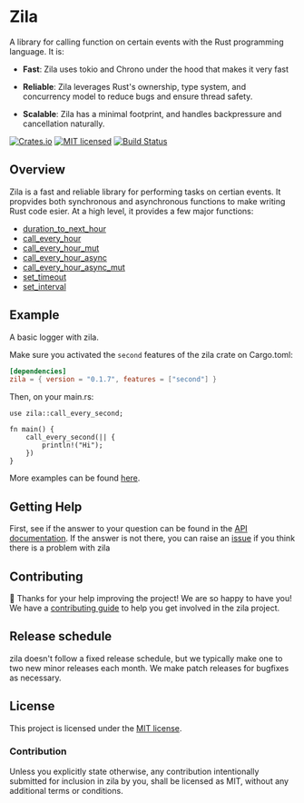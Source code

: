 # Zila

A library for calling function on certain events with
the Rust programming language. It is:

* **Fast**: Zila uses tokio and Chrono under the hood that
  makes it very fast

* **Reliable**: Zila leverages Rust's ownership, type system, and
  concurrency model to reduce bugs and ensure thread safety.

* **Scalable**: Zila has a minimal footprint, and handles backpressure
  and cancellation naturally.

[![Crates.io][crates-badge]][crates-url]
[![MIT licensed][mit-badge]][mit-url]
[![Build Status][actions-badge]][actions-url]

[crates-badge]: https://img.shields.io/crates/v/zila.svg
[crates-url]: https://crates.io/crates/zila
[mit-badge]: https://img.shields.io/badge/license-MIT-blue.svg
[mit-url]: https://github.com/a-rustacean/zila/blob/master/LICENSE
[actions-badge]: https://github.com/a-rustacean/zila/workflows/CI/badge.svg
[actions-url]: https://github.com/a-rustacean/zila/actions?query=workflow%3ACI+branch%3Amaster


## Overview

Zila is a fast and reliable library for performing tasks on
certian events. It propvides both synchronous and asynchronous functions
to make writing Rust code esier. At a high level, it provides a few major
functions:

* [duration_to_next_hour][duration]
* [call_every_hour][every]
* [call_every_hour_mut][every_mut]
* [call_every_hour_async][every_async]
* [call_every_hour_async_mut][every_async_mut]
* [set_timeout]
* [set_interval]

[duration]: https://docs.rs/zila/0.1.7/fn.duration_to_next_hour.html
[every]: https://docs.rs/zila/0.1.7/fn.call_every_hour.html
[every_mut]: https://docs.rs/zila/0.1.7/fn.call_every_hour_mut.html
[every_async]: https://docs.rs/zila/0.1.7/fn.call_every_hour_async.html
[every_async_mut]: https://docs.rs/zila/0.1.7/fn.call_every_hour_async_mut.html
[set_timeout]: https://docs.rs/zila/0.1.7/fn.set_timeout.html
[set_interval]: https://docs.rs/zila/0.1.7/fn.set_interval.html

## Example

A basic logger with zila.

Make sure you activated the `second` features of the zila crate on Cargo.toml:

```toml
[dependencies]
zila = { version = "0.1.7", features = ["second"] }
```
Then, on your main.rs:

```rust,no_run
use zila::call_every_second;

fn main() {
    call_every_second(|| {
        println!("Hi");
    })
}
```

More examples can be found [here][examples].

[examples]: https://github.com/a-rustacean/zila/tree/master/examples

## Getting Help

First, see if the answer to your question can be found in the [API documentation].
If the answer is not there, you can raise an [issue] if you think there is a problem
with zila

[API documentation]: https://docs.rs/zila/latest/zila
[issue]: https://github.com/a-rustacean/zila/issues/new??labels=A-zila%2C+C-bug&template=bug_report.md

## Contributing

:balloon: Thanks for your help improving the project! We are so happy to have
you! We have a [contributing guide][guide] to help you get involved in the zila
project.

[guide]: https://github.com/a-rustacean/zila/blob/master/CONTRIBUTING.md

<!--
When updating this, also update:
- CONTRIBUTING.md
- README.md
-->

## Release schedule

zila doesn't follow a fixed release schedule, but we typically make one to two
new minor releases each month. We make patch releases for bugfixes as necessary.

## License

This project is licensed under the [MIT license].

[MIT license]: https://github.com/a-rustacean/zila/blob/master/LICENSE

### Contribution

Unless you explicitly state otherwise, any contribution intentionally submitted
for inclusion in zila by you, shall be licensed as MIT, without any additional
terms or conditions.
